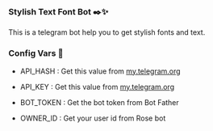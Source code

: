 ### Stylish Text Font Bot ✒️✨
This is a telegram bot help you to get stylish fonts and text.


### Config Vars 🤖

- API_HASH : Get this value from [my.telegram.org](https://my.telegram.org)

- API_KEY : Get this value from [my.telegram.org](https://my.telegram.org)

- BOT_TOKEN : Get the bot token from Bot Father 

- OWNER_ID : Get your user id from Rose bot


